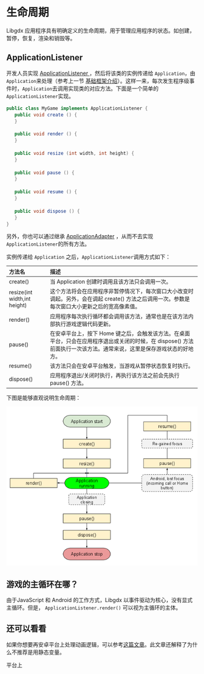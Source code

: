 # 生命周期

Libgdx 应用程序具有明确定义的生命周期，用于管理应用程序的状态。如创建，暂停，恢复，渲染和销毁等。

## ApplicationListener

开发人员实现 [ApplicationListener ](https://libgdx.badlogicgames.com/ci/nightlies/docs/api/com/badlogic/gdx/ApplicationListener.html)，然后将该类的实例传递给 `Application`，由 `Application`来处理（参考上一节 [基础框架介绍](/kai-fa-zhi-nan/ji-chu-kuang-jia.md)）。这样一来，每次发生程序级事件时，`Application`去调用实现类的对应方法。下面是一个简单的 `ApplicationListener`实现。

```java
public class MyGame implements ApplicationListener {
   public void create () {
   }

   public void render () {        
   }

   public void resize (int width, int height) { 
   }

   public void pause () { 
   }

   public void resume () {
   }

   public void dispose () { 
   }
}
```

另外，你也可以通过继承 [ApplicationAdapter](http://libgdx.badlogicgames.com/nightlies/docs/api/com/badlogic/gdx/ApplicationAdapter.html) ，从而不去实现`ApplicationListener`的所有方法。

实例传递给 `Application` 之后，`ApplicationListener`调用方式如下：

| 方法名 | 描述 |
| :--- | :--- |
| create\(\) | 当 Application 创建时调用且该方法只会调用一次。 |
| resize\(int width,int height\) | 这个方法将会在应用程序非暂停情况下，每次窗口大小改变时调起。另外，会在调起 create\(\) 方法之后调用一次。参数是每次窗口大小更新之后的宽高像素值。 |
| render\(\) | 应用程序每次执行循环都会调用该方法，通常也是在该方法内部执行游戏逻辑代码更新。 |
| pause\(\) | 在安卓平台上，按下 Home 键之后，会触发该方法。在桌面平台，只会在应用程序退出或关闭的时候，在 dispose\(\) 方法前面执行一次该方法。通常来说，这里是保存游戏状态的好地方。 |
| resume\(\) | 该方法只会在安卓平台触发，当游戏从暂停状态恢复时执行。 |
| dispose\(\) | 应用程序退出/关闭时执行，再执行该方法之前会先执行 pause\(\) 方法。 |

下图是能够直观说明生命周期：

![](/assets/1411img.png)

## 游戏的主循环在哪？

由于JavaScript 和 Android 的工作方式，Libgdx 以事件驱动为核心，没有显式主循环。但是， `ApplicationListener.render()` 可以视为主循环的主体。

## 还可以看看

如果你想要再安卓平台上处理动画逻辑，可以参考[这篇文章](http://bitiotic.com/blog/2013/05/23/libgdx-and-android-application-lifecycle/)。此文章还解释了为什么不推荐是用静态变量。

平台上

